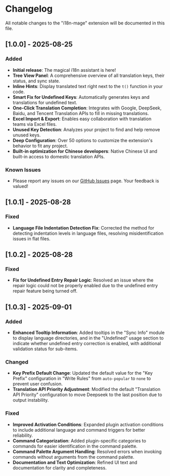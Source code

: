 # Changelog

All notable changes to the "i18n-mage" extension will be documented in this file.

## [1.0.0] - 2025-08-25

### Added
- **Initial release**: The magical i18n assistant is here!
- **Tree View Panel**: A comprehensive overview of all translation keys, their status, and sync state.
- **Inline Hints**: Display translated text right next to the `t()` function in your code.
- **Smart Fix for Undefined Keys**: Automatically generates keys and translations for undefined text.
- **One-Click Translation Completion**: Integrates with Google, DeepSeek, Baidu, and Tencent Translation APIs to fill in missing translations.
- **Excel Import & Export**: Enables easy collaboration with translation teams via Excel files.
- **Unused Key Detection**: Analyzes your project to find and help remove unused keys.
- **Deep Configuration**: Over 50 options to customize the extension's behavior to fit any project.
- **Built-in optimization for Chinese developers**: Native Chinese UI and built-in access to domestic translation APIs.

### Known Issues
- Please report any issues on our [GitHub Issues](https://github.com/baimohui/i18n-mage/issues) page. Your feedback is valued!

## [1.0.1] - 2025-08-28

### Fixed
- **Language File Indentation Detection Fix**: Corrected the method for detecting indentation levels in language files, resolving misidentification issues in flat files.

## [1.0.2] - 2025-08-28
### Fixed
- **Fix for Undefined Entry Repair Logic**: Resolved an issue where the repair logic could not be properly enabled due to the undefined entry repair feature being turned off.

## [1.0.3] - 2025-09-01

### Added
- **Enhanced Tooltip Information**: Added tooltips in the "Sync Info" module to display language directories, and in the "Undefined" usage section to indicate whether undefined entry correction is enabled, with additional validation status for sub-items.

### Changed
- **Key Prefix Default Change**: Updated the default value for the "Key Prefix" configuration in "Write Rules" from `auto-popular` to `none` to prevent user confusion.
- **Translation API Priority Adjustment**: Modified the default "Translation API Priority" configuration to move Deepseek to the last position due to output instability.

### Fixed
- **Improved Activation Conditions**: Expanded plugin activation conditions to include additional language and command triggers for better reliability.
- **Command Categorization**: Added plugin-specific categories to commands for easier identification in the command palette.
- **Command Palette Argument Handling**: Resolved errors when invoking commands without arguments from the command palette.
- **Documentation and Text Optimization**: Refined UI text and documentation for clarity and completeness.
